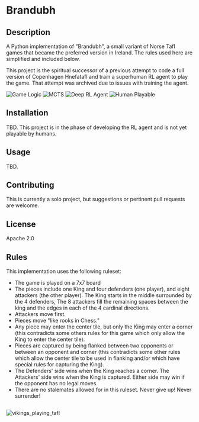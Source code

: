 # Brandubh

## Description
A Python implementation of "Brandubh", a small variant of Norse Tafl games that became the preferred version in Ireland. The rules used here are simplified and included below.

This project is the spiritual successor of a previous attempt to code a full version of Copenhagen Hnefatafl and train a superhuman RL agent to play the game. That attempt was archived due to issues with training the agent.

![Game Logic](https://img.shields.io/badge/Game_Logic-Complete-green)
![MCTS](https://img.shields.io/badge/MCTS-Complete-green)
![Deep RL Agent](https://img.shields.io/badge/Deep_RL_Agent-In_Progress-yellow)
![Human Playable](https://img.shields.io/badge/Human_Playable-Not_Started-red)

## Installation
TBD. This project is in the phase of developing the RL agent and is not yet playable by humans. 

## Usage
TBD.

## Contributing
This is currently a solo project, but suggestions or pertinent pull requests are welcome.

## License
Apache 2.0

## Rules
This implementation uses the following ruleset:
* The game is played on a 7x7 board
* The pieces include one King and four defenders (one player), and eight attackers (the other player). The King starts in the middle surrounded by the 4 defenders, The 8 attackers fill the remaining spaces between the king and the edges in each of the 4 cardinal directions.
* Attackers move first.
* Pieces move "like rooks in Chess."
* Any piece may enter the center tile, but only the King may enter a corner (this contradicts some others rules for this game which only allow the King to enter the center tile).
* Pieces are captured by being flanked between two opponents or between an opponent and corner (this contradicts some other rules which allow the center tile to be used in flanking and/or which have special rules for capturing the King).
* The Defenders' side wins when the King reaches a corner. The Attackers' side wins when the King is captured. Either side may win if the opponent has no legal moves.
* There are no stalemates allowed for in this ruleset. Never give up! Never surrender!


##
![vikings_playing_tafl](https://github.com/A-J-V/Brandubh/assets/72227828/0f5cbe6d-5f56-423d-9672-073df531e0c0)
